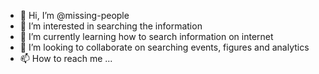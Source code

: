 - 👋 Hi, I’m @missing-people
- 👀 I’m interested in searching the information
- 🌱 I’m currently learning how to search information on internet
- 💞️ I’m looking to collaborate on searching events, figures and analytics
- 📫 How to reach me ...

<!---
missing-people/missing-people is a ✨ special ✨ repository because its `README.md` (this file) appears on your GitHub profile.
You can click the Preview link to take a look at your changes.
--->
